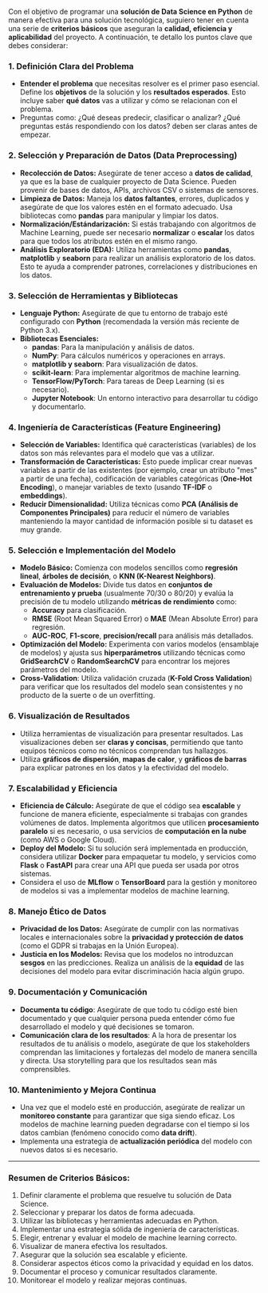 Con el objetivo de programar una **solución de Data Science en Python** de manera efectiva para una solución tecnológica, suguiero 
tener en cuenta una serie de **criterios básicos** que aseguran la **calidad, eficiencia y aplicabilidad** del proyecto. A continuación, 
te detallo los puntos clave que debes considerar:

### 1. **Definición Clara del Problema**
   - **Entender el problema** que necesitas resolver es el primer paso esencial. Define los **objetivos** de la solución y los **resultados esperados**. Esto incluye saber **qué datos** vas a utilizar y cómo se relacionan con el problema.
   - Preguntas como: ¿Qué deseas predecir, clasificar o analizar? ¿Qué preguntas estás respondiendo con los datos? deben ser claras antes de empezar.

### 2. **Selección y Preparación de Datos (Data Preprocessing)**
   - **Recolección de Datos:** Asegúrate de tener acceso a **datos de calidad**, ya que es la base de cualquier proyecto de Data Science. Pueden provenir de bases de datos, APIs, archivos CSV o sistemas de sensores.
   - **Limpieza de Datos:** Maneja los **datos faltantes**, errores, duplicados y asegúrate de que los valores estén en el formato adecuado. Usa bibliotecas como **pandas** para manipular y limpiar los datos.
   - **Normalización/Estándarización:** Si estás trabajando con algoritmos de Machine Learning, puede ser necesario **normalizar** o **escalar** los datos para que todos los atributos estén en el mismo rango.
   - **Análisis Exploratorio (EDA):** Utiliza herramientas como **pandas**, **matplotlib** y **seaborn** para realizar un análisis exploratorio de los datos. Esto te ayuda a comprender patrones, correlaciones y distribuciones en los datos.

### 3. **Selección de Herramientas y Bibliotecas**
   - **Lenguaje Python:** Asegúrate de que tu entorno de trabajo esté configurado con **Python** (recomendada la versión más reciente de Python 3.x).
   - **Bibliotecas Esenciales:**
     - **pandas**: Para la manipulación y análisis de datos.
     - **NumPy**: Para cálculos numéricos y operaciones en arrays.
     - **matplotlib y seaborn**: Para visualización de datos.
     - **scikit-learn**: Para implementar algoritmos de machine learning.
     - **TensorFlow/PyTorch**: Para tareas de Deep Learning (si es necesario).
     - **Jupyter Notebook**: Un entorno interactivo para desarrollar tu código y documentarlo.

### 4. **Ingeniería de Características (Feature Engineering)**
   - **Selección de Variables:** Identifica qué características (variables) de los datos son más relevantes para el modelo que vas a utilizar.
   - **Transformación de Características:** Esto puede implicar crear nuevas variables a partir de las existentes (por ejemplo, crear un atributo "mes" a partir de una fecha), codificación de variables categóricas (**One-Hot Encoding**), o manejar variables de texto (usando **TF-IDF** o **embeddings**).
   - **Reducir Dimensionalidad:** Utiliza técnicas como **PCA (Análisis de Componentes Principales)** para reducir el número de variables manteniendo la mayor cantidad de información posible si tu dataset es muy grande.

### 5. **Selección e Implementación del Modelo**
   - **Modelo Básico:** Comienza con modelos sencillos como **regresión lineal**, **árboles de decisión**, o **KNN (K-Nearest Neighbors)**.
   - **Evaluación de Modelos:** Divide tus datos en **conjuntos de entrenamiento y prueba** (usualmente 70/30 o 80/20) y evalúa la precisión de tu modelo utilizando **métricas de rendimiento** como:
     - **Accuracy** para clasificación.
     - **RMSE** (Root Mean Squared Error) o **MAE** (Mean Absolute Error) para regresión.
     - **AUC-ROC**, **F1-score**, **precision/recall** para análisis más detallados.
   - **Optimización del Modelo:** Experimenta con varios modelos (ensamblaje de modelos) y ajusta sus **hiperparámetros** utilizando técnicas como **GridSearchCV** o **RandomSearchCV** para encontrar los mejores parámetros del modelo.
   - **Cross-Validation**: Utiliza validación cruzada (**K-Fold Cross Validation**) para verificar que los resultados del modelo sean consistentes y no producto de la suerte o de un overfitting.

### 6. **Visualización de Resultados**
   - Utiliza herramientas de visualización para presentar resultados. Las visualizaciones deben ser **claras y concisas**, permitiendo que tanto equipos técnicos como no técnicos comprendan tus hallazgos.
   - Utiliza **gráficos de dispersión**, **mapas de calor**, y **gráficos de barras** para explicar patrones en los datos y la efectividad del modelo.

### 7. **Escalabilidad y Eficiencia**
   - **Eficiencia de Cálculo:** Asegúrate de que el código sea **escalable** y funcione de manera eficiente, especialmente si trabajas con grandes volúmenes de datos. Implementa algoritmos que utilicen **procesamiento paralelo** si es necesario, o usa servicios de **computación en la nube** (como AWS o Google Cloud).
   - **Deploy del Modelo:** Si tu solución será implementada en producción, considera utilizar **Docker** para empaquetar tu modelo, y servicios como **Flask** o **FastAPI** para crear una API que pueda ser usada por otros sistemas. 
   - Considera el uso de **MLflow** o **TensorBoard** para la gestión y monitoreo de modelos si vas a implementar modelos de machine learning.

### 8. **Manejo Ético de Datos**
   - **Privacidad de los Datos:** Asegúrate de cumplir con las normativas locales e internacionales sobre la **privacidad y protección de datos** (como el GDPR si trabajas en la Unión Europea).
   - **Justicia en los Modelos:** Revisa que los modelos no introduzcan **sesgos** en las predicciones. Realiza un análisis de la **equidad** de las decisiones del modelo para evitar discriminación hacia algún grupo.

### 9. **Documentación y Comunicación**
   - **Documenta tu código**: Asegúrate de que todo tu código esté bien documentado y que cualquier persona pueda entender cómo fue desarrollado el modelo y qué decisiones se tomaron.
   - **Comunicación clara de los resultados**: A la hora de presentar los resultados de tu análisis o modelo, asegúrate de que los stakeholders comprendan las limitaciones y fortalezas del modelo de manera sencilla y directa. Usa storytelling para que los resultados sean más comprensibles.

### 10. **Mantenimiento y Mejora Continua**
   - Una vez que el modelo esté en producción, asegúrate de realizar un **monitoreo constante** para garantizar que siga siendo eficaz. Los modelos de machine learning pueden degradarse con el tiempo si los datos cambian (fenómeno conocido como **data drift**).
   - Implementa una estrategia de **actualización periódica** del modelo con nuevos datos si es necesario.

---

### **Resumen de Criterios Básicos:**

1. Definir claramente el problema que resuelve tu solución de Data Science.
2. Seleccionar y preparar los datos de forma adecuada.
3. Utilizar las bibliotecas y herramientas adecuadas en Python.
4. Implementar una estrategia sólida de ingeniería de características.
5. Elegir, entrenar y evaluar el modelo de machine learning correcto.
6. Visualizar de manera efectiva los resultados.
7. Asegurar que la solución sea escalable y eficiente.
8. Considerar aspectos éticos como la privacidad y equidad en los datos.
9. Documentar el proceso y comunicar resultados claramente.
10. Monitorear el modelo y realizar mejoras continuas.

